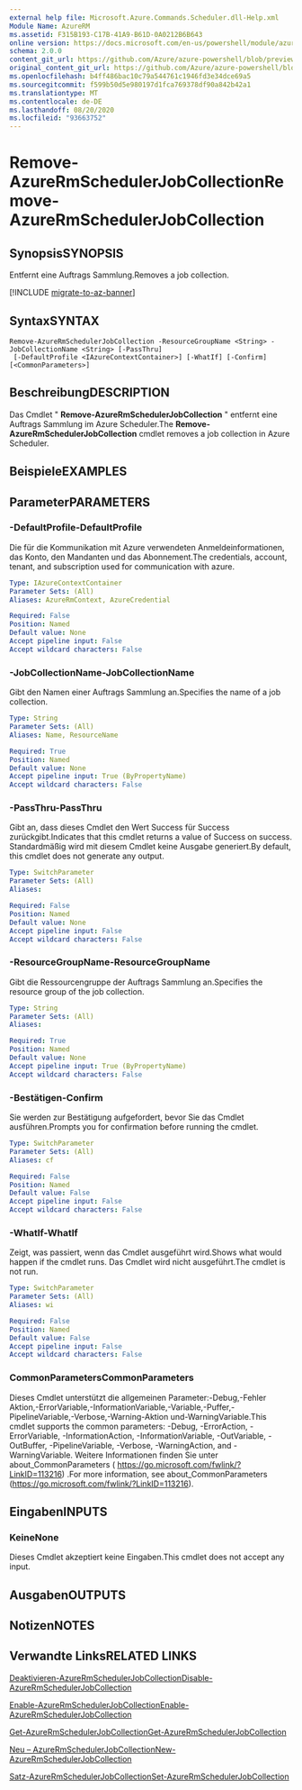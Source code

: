 ```yaml
---
external help file: Microsoft.Azure.Commands.Scheduler.dll-Help.xml
Module Name: AzureRM
ms.assetid: F315B193-C17B-41A9-B61D-0A0212B6B643
online version: https://docs.microsoft.com/en-us/powershell/module/azurerm.scheduler/remove-azurermschedulerjobcollection
schema: 2.0.0
content_git_url: https://github.com/Azure/azure-powershell/blob/preview/src/ResourceManager/Scheduler/Commands.Scheduler/help/Remove-AzureRmSchedulerJobCollection.md
original_content_git_url: https://github.com/Azure/azure-powershell/blob/preview/src/ResourceManager/Scheduler/Commands.Scheduler/help/Remove-AzureRmSchedulerJobCollection.md
ms.openlocfilehash: b4ff486bac10c79a544761c1946fd3e34dce69a5
ms.sourcegitcommit: f599b50d5e980197d1fca769378df90a842b42a1
ms.translationtype: MT
ms.contentlocale: de-DE
ms.lasthandoff: 08/20/2020
ms.locfileid: "93663752"
---
```

# <span data-ttu-id="e30bf-101">Remove-AzureRmSchedulerJobCollection</span><span class="sxs-lookup"><span data-stu-id="e30bf-101">Remove-AzureRmSchedulerJobCollection</span></span>

## <span data-ttu-id="e30bf-102">Synopsis</span><span class="sxs-lookup"><span data-stu-id="e30bf-102">SYNOPSIS</span></span>
<span data-ttu-id="e30bf-103">Entfernt eine Auftrags Sammlung.</span><span class="sxs-lookup"><span data-stu-id="e30bf-103">Removes a job collection.</span></span>

[!INCLUDE [migrate-to-az-banner](../../includes/migrate-to-az-banner.md)]

## <span data-ttu-id="e30bf-104">Syntax</span><span class="sxs-lookup"><span data-stu-id="e30bf-104">SYNTAX</span></span>

```
Remove-AzureRmSchedulerJobCollection -ResourceGroupName <String> -JobCollectionName <String> [-PassThru]
 [-DefaultProfile <IAzureContextContainer>] [-WhatIf] [-Confirm] [<CommonParameters>]
```

## <span data-ttu-id="e30bf-105">Beschreibung</span><span class="sxs-lookup"><span data-stu-id="e30bf-105">DESCRIPTION</span></span>
<span data-ttu-id="e30bf-106">Das Cmdlet " **Remove-AzureRmSchedulerJobCollection** " entfernt eine Auftrags Sammlung im Azure Scheduler.</span><span class="sxs-lookup"><span data-stu-id="e30bf-106">The **Remove-AzureRmSchedulerJobCollection** cmdlet removes a job collection in Azure Scheduler.</span></span>

## <span data-ttu-id="e30bf-107">Beispiele</span><span class="sxs-lookup"><span data-stu-id="e30bf-107">EXAMPLES</span></span>

## <span data-ttu-id="e30bf-108">Parameter</span><span class="sxs-lookup"><span data-stu-id="e30bf-108">PARAMETERS</span></span>

### <span data-ttu-id="e30bf-109">-DefaultProfile</span><span class="sxs-lookup"><span data-stu-id="e30bf-109">-DefaultProfile</span></span>
<span data-ttu-id="e30bf-110">Die für die Kommunikation mit Azure verwendeten Anmeldeinformationen, das Konto, den Mandanten und das Abonnement.</span><span class="sxs-lookup"><span data-stu-id="e30bf-110">The credentials, account, tenant, and subscription used for communication with azure.</span></span>

```yaml
Type: IAzureContextContainer
Parameter Sets: (All)
Aliases: AzureRmContext, AzureCredential

Required: False
Position: Named
Default value: None
Accept pipeline input: False
Accept wildcard characters: False
```

### <span data-ttu-id="e30bf-111">-JobCollectionName</span><span class="sxs-lookup"><span data-stu-id="e30bf-111">-JobCollectionName</span></span>
<span data-ttu-id="e30bf-112">Gibt den Namen einer Auftrags Sammlung an.</span><span class="sxs-lookup"><span data-stu-id="e30bf-112">Specifies the name of a job collection.</span></span>

```yaml
Type: String
Parameter Sets: (All)
Aliases: Name, ResourceName

Required: True
Position: Named
Default value: None
Accept pipeline input: True (ByPropertyName)
Accept wildcard characters: False
```

### <span data-ttu-id="e30bf-113">-PassThru</span><span class="sxs-lookup"><span data-stu-id="e30bf-113">-PassThru</span></span>
<span data-ttu-id="e30bf-114">Gibt an, dass dieses Cmdlet den Wert Success für Success zurückgibt.</span><span class="sxs-lookup"><span data-stu-id="e30bf-114">Indicates that this cmdlet returns a value of Success on success.</span></span>
<span data-ttu-id="e30bf-115">Standardmäßig wird mit diesem Cmdlet keine Ausgabe generiert.</span><span class="sxs-lookup"><span data-stu-id="e30bf-115">By default, this cmdlet does not generate any output.</span></span>

```yaml
Type: SwitchParameter
Parameter Sets: (All)
Aliases: 

Required: False
Position: Named
Default value: None
Accept pipeline input: False
Accept wildcard characters: False
```

### <span data-ttu-id="e30bf-116">-ResourceGroupName</span><span class="sxs-lookup"><span data-stu-id="e30bf-116">-ResourceGroupName</span></span>
<span data-ttu-id="e30bf-117">Gibt die Ressourcengruppe der Auftrags Sammlung an.</span><span class="sxs-lookup"><span data-stu-id="e30bf-117">Specifies the resource group of the job collection.</span></span>

```yaml
Type: String
Parameter Sets: (All)
Aliases: 

Required: True
Position: Named
Default value: None
Accept pipeline input: True (ByPropertyName)
Accept wildcard characters: False
```

### <span data-ttu-id="e30bf-118">-Bestätigen</span><span class="sxs-lookup"><span data-stu-id="e30bf-118">-Confirm</span></span>
<span data-ttu-id="e30bf-119">Sie werden zur Bestätigung aufgefordert, bevor Sie das Cmdlet ausführen.</span><span class="sxs-lookup"><span data-stu-id="e30bf-119">Prompts you for confirmation before running the cmdlet.</span></span>

```yaml
Type: SwitchParameter
Parameter Sets: (All)
Aliases: cf

Required: False
Position: Named
Default value: False
Accept pipeline input: False
Accept wildcard characters: False
```

### <span data-ttu-id="e30bf-120">-WhatIf</span><span class="sxs-lookup"><span data-stu-id="e30bf-120">-WhatIf</span></span>
<span data-ttu-id="e30bf-121">Zeigt, was passiert, wenn das Cmdlet ausgeführt wird.</span><span class="sxs-lookup"><span data-stu-id="e30bf-121">Shows what would happen if the cmdlet runs.</span></span>
<span data-ttu-id="e30bf-122">Das Cmdlet wird nicht ausgeführt.</span><span class="sxs-lookup"><span data-stu-id="e30bf-122">The cmdlet is not run.</span></span>

```yaml
Type: SwitchParameter
Parameter Sets: (All)
Aliases: wi

Required: False
Position: Named
Default value: False
Accept pipeline input: False
Accept wildcard characters: False
```

### <span data-ttu-id="e30bf-123">CommonParameters</span><span class="sxs-lookup"><span data-stu-id="e30bf-123">CommonParameters</span></span>
<span data-ttu-id="e30bf-124">Dieses Cmdlet unterstützt die allgemeinen Parameter:-Debug,-Fehler Aktion,-ErrorVariable,-InformationVariable,-Variable,-Puffer,-PipelineVariable,-Verbose,-Warning-Aktion und-WarningVariable.</span><span class="sxs-lookup"><span data-stu-id="e30bf-124">This cmdlet supports the common parameters: -Debug, -ErrorAction, -ErrorVariable, -InformationAction, -InformationVariable, -OutVariable, -OutBuffer, -PipelineVariable, -Verbose, -WarningAction, and -WarningVariable.</span></span> <span data-ttu-id="e30bf-125">Weitere Informationen finden Sie unter about_CommonParameters ( https://go.microsoft.com/fwlink/?LinkID=113216) .</span><span class="sxs-lookup"><span data-stu-id="e30bf-125">For more information, see about_CommonParameters (https://go.microsoft.com/fwlink/?LinkID=113216).</span></span>

## <span data-ttu-id="e30bf-126">Eingaben</span><span class="sxs-lookup"><span data-stu-id="e30bf-126">INPUTS</span></span>

### <span data-ttu-id="e30bf-127">Keine</span><span class="sxs-lookup"><span data-stu-id="e30bf-127">None</span></span>
<span data-ttu-id="e30bf-128">Dieses Cmdlet akzeptiert keine Eingaben.</span><span class="sxs-lookup"><span data-stu-id="e30bf-128">This cmdlet does not accept any input.</span></span>

## <span data-ttu-id="e30bf-129">Ausgaben</span><span class="sxs-lookup"><span data-stu-id="e30bf-129">OUTPUTS</span></span>

## <span data-ttu-id="e30bf-130">Notizen</span><span class="sxs-lookup"><span data-stu-id="e30bf-130">NOTES</span></span>

## <span data-ttu-id="e30bf-131">Verwandte Links</span><span class="sxs-lookup"><span data-stu-id="e30bf-131">RELATED LINKS</span></span>

[<span data-ttu-id="e30bf-132">Deaktivieren-AzureRmSchedulerJobCollection</span><span class="sxs-lookup"><span data-stu-id="e30bf-132">Disable-AzureRmSchedulerJobCollection</span></span>](./Disable-AzureRmSchedulerJobCollection.md)

[<span data-ttu-id="e30bf-133">Enable-AzureRmSchedulerJobCollection</span><span class="sxs-lookup"><span data-stu-id="e30bf-133">Enable-AzureRmSchedulerJobCollection</span></span>](./Enable-AzureRmSchedulerJobCollection.md)

[<span data-ttu-id="e30bf-134">Get-AzureRmSchedulerJobCollection</span><span class="sxs-lookup"><span data-stu-id="e30bf-134">Get-AzureRmSchedulerJobCollection</span></span>](./Get-AzureRmSchedulerJobCollection.md)

[<span data-ttu-id="e30bf-135">Neu – AzureRmSchedulerJobCollection</span><span class="sxs-lookup"><span data-stu-id="e30bf-135">New-AzureRmSchedulerJobCollection</span></span>](./New-AzureRmSchedulerJobCollection.md)

[<span data-ttu-id="e30bf-136">Satz-AzureRmSchedulerJobCollection</span><span class="sxs-lookup"><span data-stu-id="e30bf-136">Set-AzureRmSchedulerJobCollection</span></span>](./Set-AzureRmSchedulerJobCollection.md)


